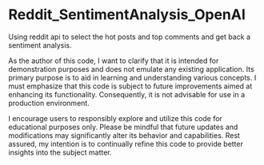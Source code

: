 # Reddit_SentimentAnalysis_OpenAI
Using reddit api to select the hot posts and top comments and get back a sentiment analysis. 


As the author of this code, I want to clarify that it is intended for demonstration purposes and does not emulate any existing application. Its primary purpose is to aid in learning and understanding various concepts. I must emphasize that this code is subject to future improvements aimed at enhancing its functionality. Consequently, it is not advisable for use in a production environment.

I encourage users to responsibly explore and utilize this code for educational purposes only. Please be mindful that future updates and modifications may significantly alter its behavior and capabilities. Rest assured, my intention is to continually refine this code to provide better insights into the subject matter.
